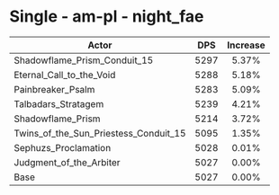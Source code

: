 # Single - am-pl - night_fae
| Actor | DPS | Increase |
|---|:---:|:---:|
|Shadowflame_Prism_Conduit_15|5297|5.37%|
|Eternal_Call_to_the_Void|5288|5.18%|
|Painbreaker_Psalm|5283|5.09%|
|Talbadars_Stratagem|5239|4.21%|
|Shadowflame_Prism|5214|3.72%|
|Twins_of_the_Sun_Priestess_Conduit_15|5095|1.35%|
|Sephuzs_Proclamation|5028|0.01%|
|Judgment_of_the_Arbiter|5027|0.00%|
|Base|5027|0.00%|
